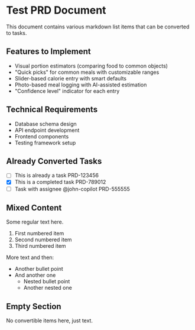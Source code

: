 # Test PRD Document

This document contains various markdown list items that can be converted to tasks.

## Features to Implement

- Visual portion estimators (comparing food to common objects)
- "Quick picks" for common meals with customizable ranges
- Slider-based calorie entry with smart defaults
- Photo-based meal logging with AI-assisted estimation
- "Confidence level" indicator for each entry

## Technical Requirements

- Database schema design
- API endpoint development
- Frontend components
- Testing framework setup

## Already Converted Tasks

- [ ] This is already a task PRD-123456
- [x] This is a completed task PRD-789012
- [ ] Task with assignee @john-copilot PRD-555555

## Mixed Content

Some regular text here.

1. First numbered item
2. Second numbered item
3. Third numbered item

More text and then:

- Another bullet point
- And another one
  - Nested bullet point
  - Another nested one

## Empty Section

No convertible items here, just text.
